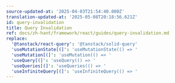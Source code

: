 ```yaml
---
source-updated-at: '2025-04-03T21:54:40.000Z'
translation-updated-at: '2025-05-08T20:18:56.621Z'
id: query-invalidation
title: Query Invalidation
ref: docs/zh-hant/framework/react/guides/query-invalidation.md
replace:
  '@tanstack/react-query': '@tanstack/solid-query'
  'useMutationState[(]': 'useMutationState(() => '
  'useMutation[(]': 'useMutation(() => '
  'useQuery[(]': 'useQuery(() => '
  'useQueries[(]': 'useQueries(() => '
  'useInfiniteQuery[(]': 'useInfiniteQuery(() => '
---
```

